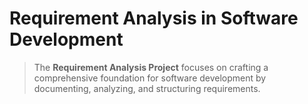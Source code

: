 # Requirement Analysis in Software Development

> The **Requirement Analysis Project** focuses on crafting a comprehensive foundation for software development by documenting, analyzing, and structuring requirements.

